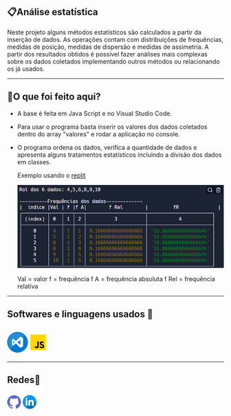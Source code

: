 <h2>📋Análise estatística </h2>

Neste projeto  alguns métodos estatísticos são calculados a partir da inserção de dados. As operações contam com distribuições de frequências, medidas de posição, medidas de dispersão e medidas de assimetria. A partir dos resultados obtidos é possível fazer análises mais complexas sobre os dados coletados implementando outros métodos ou relacionando os já usados. 



------

<h2>📌O que foi feito aqui?</h2>

* A base é feita  em Java Script  e no  Visual Studio Code.

* Para usar o programa basta inserir os valores dos dados coletados dentro do array "valores" e rodar a aplicação no console.

* O programa ordena os dados, verifica a quantidade de dados e apresenta alguns tratamentos estatísticos incluindo a divisão dos dados em classes. 

  Exemplo usando o <a href="https://replit.com/~">replit</a>

  <a href="https://replit.com/~"><img src="./ImagesReadMe/exemplo.png"></a>

  Val = valor        f = frequência         f A  = frequência absoluta         f  Rel  = frequência relativa 

------

<h2>Softwares e linguagens usados 💾<h2>  



###   <a href="https://code.visualstudio.com/"><img src="./ImagesReadMe/vscode.png"></a><a href="https://www.javascript.com/"><img src="./ImagesReadMe/js.png"></a>



------

<h2>Redes📨</h2> 

### <a href="https://github.com/Aristimunho"><img src="./ImagesReadMe/github.png"></a>  <a href="https://www.linkedin.com/in/abra%C3%A3o-aristimunho-23a784223/"><img src="./ImagesReadMe/linkedin.png"></a>                                         









